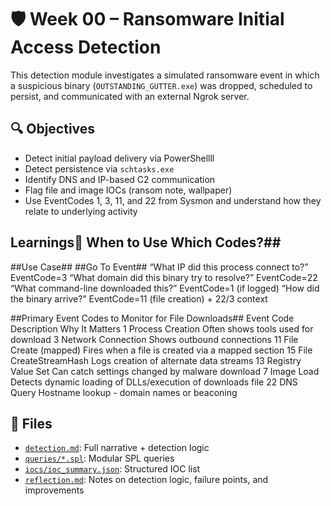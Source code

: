 # 🛡️ Week 00 – Ransomware Initial Access Detection

This detection module investigates a simulated ransomware event in which a suspicious binary (`OUTSTANDING_GUTTER.exe`) was dropped, scheduled to persist, and communicated with an external Ngrok server.

## 🔍 Objectives 

- Detect initial payload delivery via PowerShellll
- Detect persistence via `schtasks.exe`
- Identify DNS and IP-based C2 communication
- Flag file and image IOCs (ransom note, wallpaper)
- Use EventCodes 1, 3, 11, and 22 from Sysmon and understand how they relate to underlying activity

## Learnings🧠 When to Use Which Codes?##
##Use Case##                                        ##Go To Event##
“What IP did this process connect to?”              EventCode=3
“What domain did this binary try to resolve?”       EventCode=22
“What command-line downloaded this?”                EventCode=1 (if logged)
“How did the binary arrive?”                        EventCode=11 (file creation) + 22/3 context

##Primary Event Codes to Monitor for File Downloads##
Event Code          Description                     Why It Matters
1                   Process Creation                Often shows tools used for download 
3                   Network Connection              Shows outbound connections
11                  File Create (mapped)            Fires when a file is created via a mapped section 
15                  File CreateStreamHash           Logs creation of alternate data streams 
13                  Registry Value Set              Can catch settings changed by malware download
7                   Image Load                      Detects dynamic loading of DLLs/execution of downloads file
22                  DNS Query                       Hostname lookup - domain names or beaconing


## 📂 Files
- [`detection.md`](./detection.md): Full narrative + detection logic
- [`queries/*.spl`](./queries): Modular SPL queries
- [`iocs/ioc_summary.json`](./iocs/ioc_summary.json): Structured IOC list
- [`reflection.md`](./reflection.md): Notes on detection logic, failure points, and improvements

